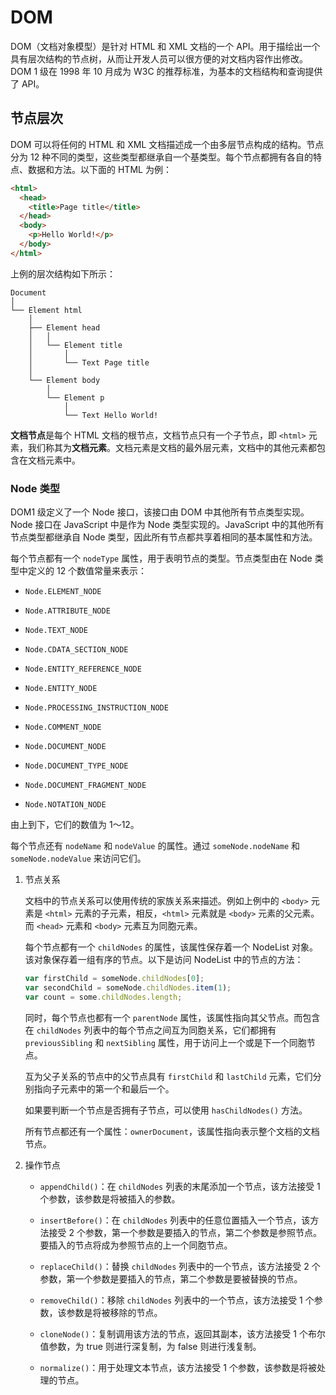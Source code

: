 # DOM

DOM（文档对象模型）是针对 HTML 和 XML 文档的一个 API。用于描绘出一个具有层次结构的节点树，从而让开发人员可以很方便的对文档内容作出修改。DOM 1 级在 1998 年 10 月成为 W3C 的推荐标准，为基本的文档结构和查询提供了 API。

## 节点层次

DOM 可以将任何的 HTML 和 XML 文档描述成一个由多层节点构成的结构。节点分为 12 种不同的类型，这些类型都继承自一个基类型。每个节点都拥有各自的特点、数据和方法。以下面的 HTML 为例：

```html
<html>
  <head>
    <title>Page title</title>
  </head>
  <body>
    <p>Hello World!</p>
  </body>
</html>
```

上例的层次结构如下所示：

```
Document
│
└── Element html
    │
    ├── Element head
    │   │
    │   └── Element title
    │       │
    │       └── Text Page title
    │
    └── Element body
        │
        └── Element p
            │
            └── Text Hello World!
```

**文档节点**是每个 HTML 文档的根节点，文档节点只有一个子节点，即 `<html>` 元素，我们称其为**文档元素**。文档元素是文档的最外层元素，文档中的其他元素都包含在文档元素中。

### Node 类型

DOM1 级定义了一个 Node 接口，该接口由 DOM 中其他所有节点类型实现。Node 接口在 JavaScript 中是作为 Node 类型实现的。JavaScript 中的其他所有节点类型都继承自 Node 类型，因此所有节点都共享着相同的基本属性和方法。

每个节点都有一个 `nodeType` 属性，用于表明节点的类型。节点类型由在 Node 类型中定义的 12 个数值常量来表示：

- `Node.ELEMENT_NODE`

- `Node.ATTRIBUTE_NODE`

- `Node.TEXT_NODE`

- `Node.CDATA_SECTION_NODE`

- `Node.ENTITY_REFERENCE_NODE`

- `Node.ENTITY_NODE`

- `Node.PROCESSING_INSTRUCTION_NODE`

- `Node.COMMENT_NODE`

- `Node.DOCUMENT_NODE`

- `Node.DOCUMENT_TYPE_NODE`

- `Node.DOCUMENT_FRAGMENT_NODE`

- `Node.NOTATION_NODE`

由上到下，它们的数值为 1～12。

每个节点还有 `nodeName` 和 `nodeValue` 的属性。通过 `someNode.nodeName` 和 `someNode.nodeValue` 来访问它们。

1. 节点关系

    文档中的节点关系可以使用传统的家族关系来描述。例如上例中的 `<body>` 元素是 `<html>` 元素的子元素，相反，`<html>` 元素就是 `<body>` 元素的父元素。而 `<head>` 元素和 `<body>` 元素互为同胞元素。

    每个节点都有一个 `childNodes` 的属性，该属性保存着一个 NodeList 对象。该对象保存着一组有序的节点。以下是访问 NodeList 中的节点的方法：

    ```js
    var firstChild = someNode.childNodes[0];
    var secondChild = someNode.childNodes.item(1);
    var count = some.childNodes.length;
    ```

    同时，每个节点也都有一个 `parentNode` 属性，该属性指向其父节点。而包含在 `childNodes` 列表中的每个节点之间互为同胞关系，它们都拥有 `previousSibling` 和 `nextSibling` 属性，用于访问上一个或是下一个同胞节点。

    互为父子关系的节点中的父节点具有 `firstChild` 和 `lastChild` 元素，它们分别指向子元素中的第一个和最后一个。

    如果要判断一个节点是否拥有子节点，可以使用 `hasChildNodes()` 方法。

    所有节点都还有一个属性：`ownerDocument`，该属性指向表示整个文档的文档节点。

2. 操作节点

    - `appendChild()`：在 `childNodes` 列表的末尾添加一个节点，该方法接受 1 个参数，该参数是将被插入的参数。

    - `insertBefore()`：在 `childNodes` 列表中的任意位置插入一个节点，该方法接受 2 个参数，第一个参数是要插入的节点，第二个参数是参照节点。要插入的节点将成为参照节点的上一个同胞节点。

    - `replaceChild()`：替换 `childNodes` 列表中的一个节点，该方法接受 2 个参数，第一个参数是要插入的节点，第二个参数是要被替换的节点。

    - `removeChild()`：移除 `childNodes` 列表中的一个节点，该方法接受 1 个参数，该参数是将被移除的节点。

    - `cloneNode()`：复制调用该方法的节点，返回其副本，该方法接受 1 个布尔值参数，为 true 则进行深复制，为 false 则进行浅复制。

    - `normalize()`：用于处理文本节点，该方法接受 1 个参数，该参数是将被处理的节点。